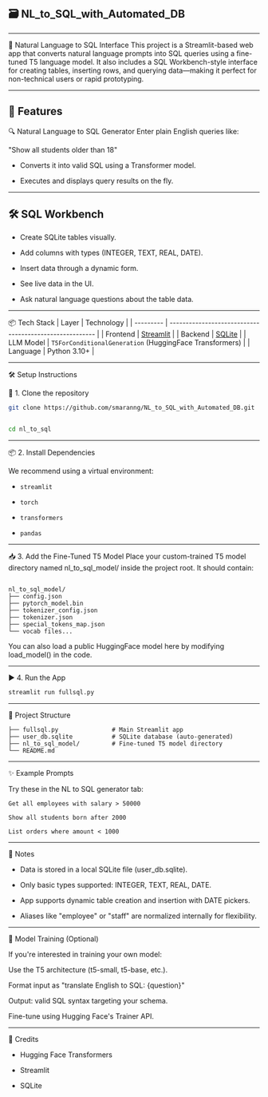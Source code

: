 ## 🗃️ NL_to_SQL_with_Automated_DB
---


🧠 Natural Language to SQL Interface
This project is a Streamlit-based web app that converts natural language prompts into SQL queries using a fine-tuned T5 language model. It also includes a SQL Workbench-style interface for creating tables, inserting rows, and querying data—making it perfect for non-technical users or rapid prototyping.

---

🚀 Features
---
🔍 Natural Language to SQL Generator
Enter plain English queries like:

"Show all students older than 18"

- Converts it into valid SQL using a Transformer model.

- Executes and displays query results on the fly.

---


🛠️ SQL Workbench
---

- Create SQLite tables visually.

- Add columns with types (INTEGER, TEXT, REAL, DATE).

- Insert data through a dynamic form.

- See live data in the UI.

- Ask natural language questions about the table data.

---


📦 Tech Stack
| Layer     | Technology                                              |
| --------- | ------------------------------------------------------- |
| Frontend  | [Streamlit](https://streamlit.io/)                      |
| Backend   | [SQLite](https://sqlite.org/index.html)                 |
| LLM Model | `T5ForConditionalGeneration` (HuggingFace Transformers) |
| Language  | Python 3.10+                                            |

---


🛠️ Setup Instructions


🔧 1. Clone the repository
```bash
git clone https://github.com/smaranng/NL_to_SQL_with_Automated_DB.git


cd nl_to_sql
```
---


📦 2. Install Dependencies


We recommend using a virtual environment:

- `streamlit`


- `torch`


- `transformers`


- `pandas`

---



📥 3. Add the Fine-Tuned T5 Model
Place your custom-trained T5 model directory named nl_to_sql_model/ inside the project root. It should contain:
```

nl_to_sql_model/
├── config.json
├── pytorch_model.bin
├── tokenizer_config.json
├── tokenizer.json
├── special_tokens_map.json
└── vocab files...

```
You can also load a public HuggingFace model here by modifying load_model() in the code.

---

▶️ 4. Run the App


```bash
streamlit run fullsql.py
```

---


📁 Project Structure

```
├── fullsql.py               # Main Streamlit app
├── user_db.sqlite           # SQLite database (auto-generated)
├── nl_to_sql_model/         # Fine-tuned T5 model directory
└── README.md
```

---


✨ Example Prompts


Try these in the NL to SQL generator tab:
```
Get all employees with salary > 50000

Show all students born after 2000

List orders where amount < 1000
```

---

🔐 Notes


- Data is stored in a local SQLite file (user_db.sqlite).

- Only basic types supported: INTEGER, TEXT, REAL, DATE.

- App supports dynamic table creation and insertion with DATE pickers.

- Aliases like "employee" or "staff" are normalized internally for flexibility.

---

🧠 Model Training (Optional)


If you're interested in training your own model:

Use the T5 architecture (t5-small, t5-base, etc.).

Format input as "translate English to SQL: {question}"

Output: valid SQL syntax targeting your schema.

Fine-tune using Hugging Face's Trainer API.

---


🙌 Credits


- Hugging Face Transformers

- Streamlit

- SQLite



